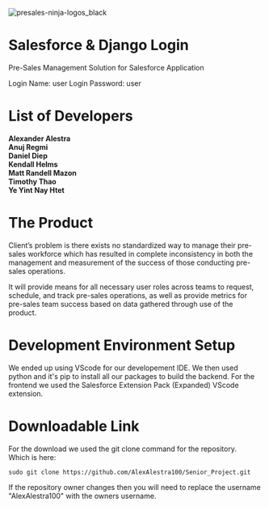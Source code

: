 ![presales-ninja-logos_black](https://user-images.githubusercontent.com/58407966/168408308-b238d2ac-3483-4f5b-b802-ef378efd48d4.png)

# Salesforce & Django Login
Pre-Sales Management Solution for Salesforce Application

Login Name: user Login Password: user

# List of Developers
**Alexander Alestra**<br />
**Anuj Regmi**<br />
**Daniel Diep**<br />
**Kendall Helms**<br />
**Matt Randell Mazon**<br />
**Timothy Thao**<br />
**Ye Yint Nay Htet**

# The Product
Client’s problem is there exists no standardized way to manage their pre-sales workforce which has resulted in complete inconsistency in both the management and measurement of the success of those conducting pre-sales operations.

It will provide means for all necessary user roles across teams to request, schedule, and track pre-sales operations, as well as provide metrics for pre-sales team success based on data gathered through use of the product.

# Development Environment Setup
We ended up using VScode for our developement IDE. We then used python and it's pip to install all our packages to build the backend. For the frontend we used the Salesforce Extension Pack (Expanded) VScode extension.

# Downloadable Link
For the download we used the git clone command for the repository.<br />
Which is here:
```
sudo git clone https://github.com/AlexAlestra100/Senior_Project.git
```
If the repository owner changes then you will need to replace the username "AlexAlestra100" with the owners username.
